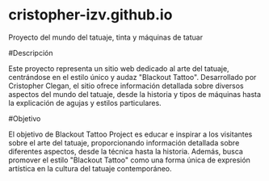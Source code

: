 # cristopher-izv.github.io
Proyecto del mundo del tatuaje, tinta y máquinas de tatuar

#Descripción

Este proyecto representa un sitio web dedicado al arte del tatuaje, centrándose en el estilo único y audaz "Blackout Tattoo". Desarrollado por Cristopher Clegan, el sitio ofrece información detallada sobre diversos aspectos del mundo del tatuaje, desde la historia y tipos de máquinas hasta la explicación de agujas y estilos particulares.

#Objetivo

El objetivo de Blackout Tattoo Project es educar e inspirar a los visitantes sobre el arte del tatuaje, proporcionando información detallada sobre diferentes aspectos, desde la técnica hasta la historia. Además, busca promover el estilo "Blackout Tattoo" como una forma única de expresión artística en la cultura del tatuaje contemporáneo.
